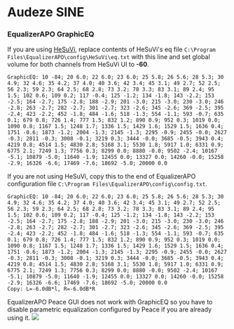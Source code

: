 # Audeze SINE
### EqualizerAPO GraphicEQ
If you are using [HeSuVi](https://sourceforge.net/projects/hesuvi/), replace contents of HeSuVi's eq file `C:\Program Files\EqualizerAPO\config\HeSuVi\eq.txt` with this line and set global volume for both channels from HeSuVi UI to **-60**.
```
GraphicEQ: 10 -84; 20 6.0; 22 6.0; 23 6.0; 25 5.8; 26 5.6; 28 5.3; 30 4.9; 32 4.6; 35 4.2; 37 4.0; 40 3.6; 42 3.4; 45 3.1; 49 2.7; 52 2.5; 56 2.3; 59 2.3; 64 2.5; 68 2.8; 73 3.2; 78 3.3; 83 3.1; 89 2.4; 95 1.5; 102 0.6; 109 0.2; 117 -0.4; 125 -1.2; 134 -1.8; 143 -2.2; 153 -2.5; 164 -2.7; 175 -2.8; 188 -2.9; 201 -3.0; 215 -3.0; 230 -3.0; 246 -2.8; 263 -2.7; 282 -2.7; 301 -2.7; 323 -2.6; 345 -2.6; 369 -2.5; 395 -2.4; 423 -2.2; 452 -1.8; 484 -1.6; 518 -1.3; 554 -1.1; 593 -0.7; 635 0.1; 679 0.8; 726 1.4; 777 1.5; 832 1.2; 890 0.9; 952 0.3; 1019 0.0; 1090 0.8; 1167 1.5; 1248 1.7; 1336 1.5; 1429 1.6; 1529 1.5; 1636 0.4; 1751 -0.6; 1873 -1.2; 2004 -1.3; 2145 -1.3; 2295 -0.9; 2455 -0.0; 2627 -0.3; 2811 -0.3; 3008 -0.1; 3219 0.3; 3444 -0.0; 3685 -0.5; 3943 0.4; 4219 0.8; 4514 1.5; 4830 2.8; 5168 3.1; 5530 1.8; 5917 1.0; 6331 0.9; 6775 2.1; 7249 1.3; 7756 0.3; 8299 0.0; 8880 -0.0; 9502 -2.4; 10167 -5.1; 10879 -5.0; 11640 -1.9; 12455 0.0; 13327 0.0; 14260 -0.0; 15258 -2.9; 16326 -6.6; 17469 -7.6; 18692 -5.0; 20000 0.0
```
If you are not using HeSuVi, copy this to the end of EqualizerAPO configuration file `C:\Program Files\EqualizerAPO\config\config.txt`.
```
GraphicEQ: 10 -84; 20 6.0; 22 6.0; 23 6.0; 25 5.8; 26 5.6; 28 5.3; 30 4.9; 32 4.6; 35 4.2; 37 4.0; 40 3.6; 42 3.4; 45 3.1; 49 2.7; 52 2.5; 56 2.3; 59 2.3; 64 2.5; 68 2.8; 73 3.2; 78 3.3; 83 3.1; 89 2.4; 95 1.5; 102 0.6; 109 0.2; 117 -0.4; 125 -1.2; 134 -1.8; 143 -2.2; 153 -2.5; 164 -2.7; 175 -2.8; 188 -2.9; 201 -3.0; 215 -3.0; 230 -3.0; 246 -2.8; 263 -2.7; 282 -2.7; 301 -2.7; 323 -2.6; 345 -2.6; 369 -2.5; 395 -2.4; 423 -2.2; 452 -1.8; 484 -1.6; 518 -1.3; 554 -1.1; 593 -0.7; 635 0.1; 679 0.8; 726 1.4; 777 1.5; 832 1.2; 890 0.9; 952 0.3; 1019 0.0; 1090 0.8; 1167 1.5; 1248 1.7; 1336 1.5; 1429 1.6; 1529 1.5; 1636 0.4; 1751 -0.6; 1873 -1.2; 2004 -1.3; 2145 -1.3; 2295 -0.9; 2455 -0.0; 2627 -0.3; 2811 -0.3; 3008 -0.1; 3219 0.3; 3444 -0.0; 3685 -0.5; 3943 0.4; 4219 0.8; 4514 1.5; 4830 2.8; 5168 3.1; 5530 1.8; 5917 1.0; 6331 0.9; 6775 2.1; 7249 1.3; 7756 0.3; 8299 0.0; 8880 -0.0; 9502 -2.4; 10167 -5.1; 10879 -5.0; 11640 -1.9; 12455 0.0; 13327 0.0; 14260 -0.0; 15258 -2.9; 16326 -6.6; 17469 -7.6; 18692 -5.0; 20000 0.0
Copy: L=-6.0dB*l, R=-6.0dB*R
```
EqualizerAPO Peace GUI does not work with GraphicEQ so you have to disable parametric equalization configured by Peace if you are already using it.
![](https://raw.githubusercontent.com/jaakkopasanen/AutoEq/master/results/Sonoma%20Model%20One/innerfidelity/onear/Audeze%20SINE/Audeze%20SINE.png)

